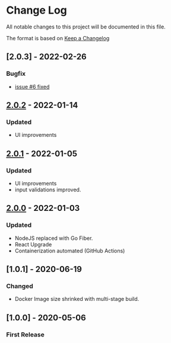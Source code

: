 # Change Log
All notable changes to this project will be documented in this file.
 
The format is based on [Keep a Changelog](http://keepachangelog.com/)

## [2.0.3] - 2022-02-26 

### Bugfix
  
- [issue #6 fixed](https://github.com/Huseyinnurbaki/mocktail/issues/6)
## [2.0.2] - 2022-01-14
  

### Updated
  
- UI improvements

## [2.0.1] - 2022-01-05
  

### Updated
  
- UI improvements
- input validations improved.


## [2.0.0] - 2022-01-03
  

### Updated
  
- NodeJS replaced with Go Fiber.
- React Upgrade
- Containerization automated (GitHub Actions)


## [1.0.1] - 2020-06-19
  
 
### Changed
  
- Docker Image size shrinked with multi-stage build. 
 

 
## [1.0.0] - 2020-05-06
 

### First Release 



[2.0.0]: https://github.com/Huseyinnurbaki/mocktail/releases/tag/2.0.0
[2.0.1]: https://github.com/Huseyinnurbaki/mocktail/releases/tag/2.0.1
[2.0.2]: https://github.com/Huseyinnurbaki/mocktail/releases/tag/2.0.2
